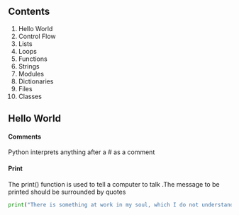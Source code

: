## Contents 

1. Hello World
2. Control Flow
3. Lists
4. Loops
5. Functions
6. Strings
7. Modules
8. Dictionaries
9. Files
10. Classes



## Hello World

#### Comments 

Python interprets anything after a # as a comment 

#### Print 

The print() function is used to tell a computer to talk .The message to be printed should be surrounded by quotes

```python
print("There is something at work in my soul, which I do not understand.")
```

